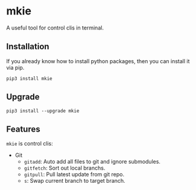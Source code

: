 # mkie

A useful tool for control clis in terminal.

## Installation

If you already know how to install python packages, then you can install it via pip.

```
pip3 install mkie
```

## Upgrade

```
pip3 install --upgrade mkie
```
## Features

`mkie` is control clis:
- Git
  - `gitadd`: Auto add all files to git and ignore submodules.
  - `gitfetch`: Sort out local branchs.
  - `gitpull`: Pull latest update from git repo.
  - `s`: Swap current branch to target branch.

